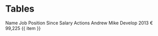 # Tables

<w-table>
<w-table-header>
<w-table-row>
<w-table-header-cell>Name</w-table-header-cell>
<w-table-header-cell>Job Position</w-table-header-cell>
<w-table-header-cell>Since</w-table-header-cell>
<w-table-header-cell>Salary</w-table-header-cell>
<w-table-header-cell>Actions</w-table-header-cell>
</w-table-row>
</w-table-header>
<w-table-body>
<w-table-row v-for="item of [1,2,3,4,5]">
<w-table-body-cell>Andrew Mike</w-table-body-cell>
<w-table-body-cell>Develop</w-table-body-cell>
<w-table-body-cell>2013</w-table-body-cell>
<w-table-body-cell>€ 99,225	</w-table-body-cell>
<w-table-body-cell>
<w-dropdown>
  <w-dropdown-trigger><w-icon name="ellipsis-v" /></w-dropdown-trigger>
  <w-dropdown-list align="right">
  <w-dropdown-item v-for="item of ['One', 'Two', 'Three']">{{ item }}</w-dropdown-item>
  </w-dropdown-list>
</w-dropdown>
</w-table-body-cell>
</w-table-row>
</w-table-body>
</w-table>
